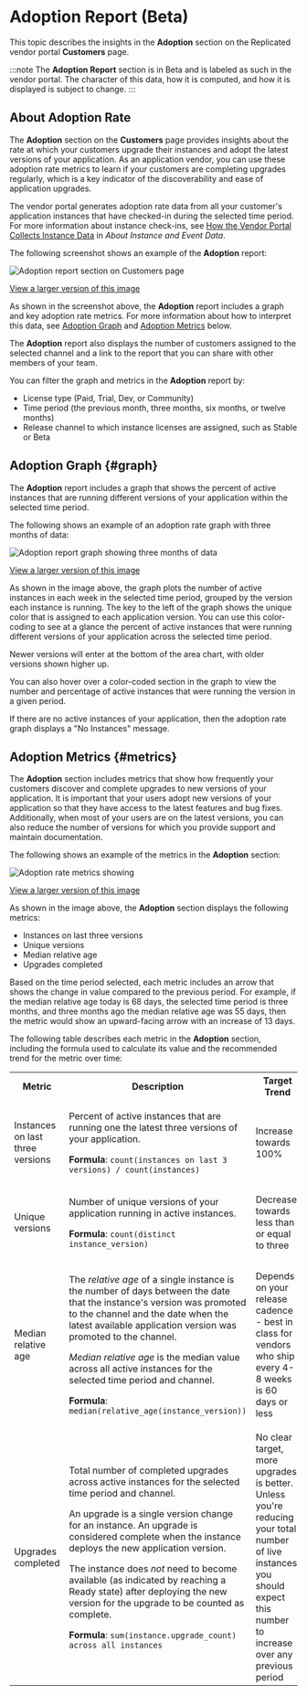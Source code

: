 # Adoption Report (Beta)

This topic describes the insights in the **Adoption** section on the Replicated vendor portal **Customers** page.

:::note
The **Adoption Report** section is in Beta and is labeled as such in the vendor portal. The character of this data, how it is computed, and how it is displayed is subject to change.
:::

## About Adoption Rate

The **Adoption** section on the **Customers** page provides insights about the rate at which your customers upgrade their instances and adopt the latest versions of your application. As an application vendor, you can use these adoption rate metrics to learn if your customers are completing upgrades regularly, which is a key indicator of the discoverability and ease of application upgrades.

The vendor portal generates adoption rate data from all your customer's application instances that have checked-in during the selected time period. For more information about instance check-ins, see [How the Vendor Portal Collects Instance Data](instance-insights-event-data#about-reporting) in _About Instance and Event Data_.

The following screenshot shows an example of the **Adoption** report:

![Adoption report section on Customers page ](/images/customer_adoption_rates.png)

[View a larger version of this image](/images/customer_adoption_rates.png)

As shown in the screenshot above, the **Adoption** report includes a graph and key adoption rate metrics. For more information about how to interpret this data, see [Adoption Graph](#graph) and [Adoption Metrics](#metrics) below.

The **Adoption** report also displays the number of customers assigned to the selected channel and a link to the report that you can share with other members of your team.

You can filter the graph and metrics in the **Adoption** report by:
* License type (Paid, Trial, Dev, or Community)
* Time period (the previous month, three months, six months, or twelve months)
* Release channel to which instance licenses are assigned, such as Stable or Beta

## Adoption Graph {#graph}

The **Adoption** report includes a graph that shows the percent of active instances that are running different versions of your application within the selected time period.

The following shows an example of an adoption rate graph with three months of data:

![Adoption report graph showing three months of data](/images/adoption_rate_graph.png)

[View a larger version of this image](/images/adoption_rate_graph.png)

As shown in the image above, the graph plots the number of active instances in each week in the selected time period, grouped by the version each instance is running. The key to the left of the graph shows the unique color that is assigned to each application version. You can use this color-coding to see at a glance the percent of active instances that were running different versions of your application across the selected time period. 

Newer versions will enter at the bottom of the area chart, with older versions shown higher up.

You can also hover over a color-coded section in the graph to view the number and percentage of active instances that were running the version in a given period.

If there are no active instances of your application, then the adoption rate graph displays a "No Instances" message.

## Adoption Metrics {#metrics}

The **Adoption** section includes metrics that show how frequently your customers discover and complete upgrades to new versions of your application. It is important that your users adopt new versions of your application so that they have access to the latest features and bug fixes. Additionally, when most of your users are on the latest versions, you can also reduce the number of versions for which you provide support and maintain documentation.

The following shows an example of the metrics in the **Adoption** section:

![Adoption rate metrics showing](/images/adoption_rate_metrics.png)

[View a larger version of this image](/images/adoption_rate_metrics.png)

As shown in the image above, the **Adoption** section displays the following metrics:
* Instances on last three versions
* Unique versions
* Median relative age
* Upgrades completed

Based on the time period selected, each metric includes an arrow that shows the change in value compared to the previous period. For example, if the median relative age today is 68 days, the selected time period is three months, and three months ago the median relative age was 55 days, then the metric would show an upward-facing arrow with an increase of 13 days. 

The following table describes each metric in the **Adoption** section, including the formula used to calculate its value and the recommended trend for the metric over time: 

<table>
  <tbody>
    <tr>
      <th width="25%">Metric</th>
      <th width="45%">Description</th>
      <th width="30%">Target Trend</th>
    </tr>
    <tr>
      <td>Instances on last three versions</td>
      <td>
        <p>Percent of active instances that are running one the latest three versions of your application.</p>
        <p><strong>Formula</strong>: <code>count(instances on last 3 versions) / count(instances)</code></p>
      </td>
      <td>Increase towards 100%</td>
    </tr>
    <tr>
      <td>Unique versions</td>
      <td>
        <p>Number of unique versions of your application running in active instances.</p>
        <p><strong>Formula</strong>: <code>count(distinct instance_version)</code></p>
      </td>
      <td>Decrease towards less than or equal to three</td>
    </tr>
    <tr>
      <td>Median relative age</td>
      <td>
        <p>The <em>relative age</em> of a single instance is the number of days between the date that the instance's version was promoted to the channel and the date when the latest available application version was promoted to the channel.</p>
        <p><em>Median relative age</em> is the median value across all active instances for the selected time period and channel.</p>
        <p><strong>Formula</strong>: <code>median(relative_age(instance_version))</code></p>
      </td>
      <td><p>Depends on your release cadence - best in class for vendors who ship every 4-8 weeks is 60 days or less</p></td>
    </tr>
    <tr>
      <td>Upgrades completed</td>
      <td>
        <p>Total number of completed upgrades across active instances for the selected time period and channel.</p>
        <p>An upgrade is a single version change for an instance. An upgrade is considered complete when the instance deploys the new application version.</p>
        <p>The instance does <em>not</em> need to become available (as indicated by reaching a Ready state) after deploying the new version for the upgrade to be counted as complete.</p>
        <p><strong>Formula</strong>: <code>sum(instance.upgrade_count) across all instances</code></p>
      </td>
      <td>No clear target, more upgrades is better. Unless you're reducing your total number of live instances, you should expect this number to increase over any previous period</td>
    </tr>
  </tbody>
</table>
